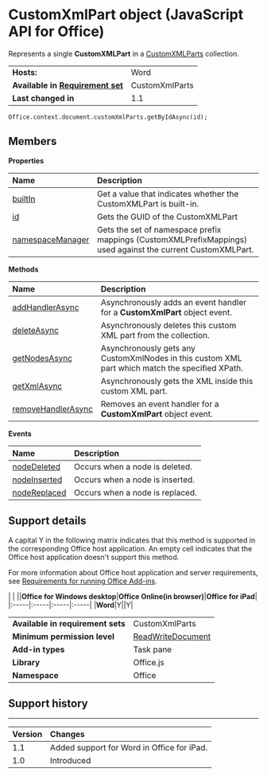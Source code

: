 
# CustomXmlPart object (JavaScript API for Office)
Represents a single  **CustomXMLPart** in a [CustomXMLParts](../reference/shared/customxmlparts-object/customxmlparts-object.md) collection.

|||
|:-----|:-----|
|**Hosts:**|Word|
|**Available in [Requirement set](http://msdn.microsoft.com/library/6b6702f2-b0a5-46ab-a356-8dda897ca8ae%28Office.15%29.aspx)**|CustomXmlParts|
|**Last changed in**|1.1|

```
Office.context.document.customXmlParts.getByIdAsync(id);
```


## Members


**Properties**


|**Name**|**Description**|
|:-----|:-----|
|[builtIn](../reference/shared/customxmlpart-object/builtin-property.md)|Get a value that indicates whether the CustomXMLPart is built-in.|
|[id](../reference/shared/customxmlpart-object/id-property.md)|Gets the GUID of the CustomXMLPart|
|[namespaceManager](../reference/shared/customxmlpart-object/namespacemanager-property.md)|Gets the set of namespace prefix mappings (CustomXMLPrefixMappings) used against the current CustomXMLPart.|

**Methods**


|**Name**|**Description**|
|:-----|:-----|
|[addHandlerAsync](../reference/shared/customxmlpart-object/addhandlerasync-method.md)|Asynchronously adds an event handler for a  **CustomXmlPart** object event.|
|[deleteAsync](../reference/shared/customxmlpart-object/deleteasync-method.md)|Asynchronously deletes this custom XML part from the collection.|
|[getNodesAsync](../reference/shared/customxmlpart-object/getnodesasync-method.md)|Asynchronously gets any CustomXmlNodes in this custom XML part which match the specified XPath.|
|[getXmlAsync](../reference/shared/customxmlpart-object/getxmlasync-method.md)|Asynchronously gets the XML inside this custom XML part.|
|[removeHandlerAsync](../reference/shared/customxmlpart-object/removehandlerasync-method.md)|Removes an event handler for a  **CustomXmlPart** object event.|

**Events**


|**Name**|**Description**|
|:-----|:-----|
|[nodeDeleted](../reference/shared/customxmlpart-object/nodedeleted-event.md)|Occurs when a node is deleted.|
|[nodeInserted](../reference/shared/customxmlpart-object/nodeinserted-event.md)|Occurs when a node is inserted.|
|[nodeReplaced](../reference/shared/customxmlpart-object/nodereplaced-event.md)|Occurs when a node is replaced.|

## Support details
<a name="bk_support"> </a>

A capital Y in the following matrix indicates that this method is supported in the corresponding Office host application. An empty cell indicates that the Office host application doesn't support this method.

For more information about Office host application and server requirements, see [Requirements for running Office Add-ins](http://msdn.microsoft.com/library/67340567-bb9a-498c-96d3-3f52f28c16bc%28Office.15%29.aspx).


|
|
||**Office for Windows desktop**|**Office Online(in browser)**|**Office for iPad**|
|:-----|:-----|:-----|:-----|
|**Word**|Y||Y|

|||
|:-----|:-----|
|**Available in requirement sets**|CustomXmlParts|
|**Minimum permission level**|[ReadWriteDocument](http://msdn.microsoft.com/library/da2efadc-4ebf-45fe-be39-397ac1eb1dbd%28Office.15%29.aspx)|
|**Add-in types**|Task pane|
|**Library**|Office.js|
|**Namespace**|Office|

## Support history
<a name="bk_history"> </a>


****


|**Version**|**Changes**|
|:-----|:-----|
|1.1|Added support for Word in Office for iPad.|
|1.0|Introduced|
